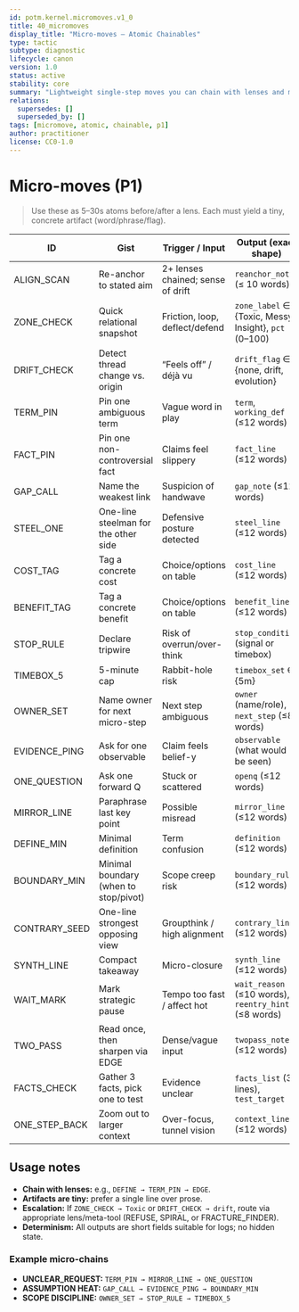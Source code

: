 ```yaml
---
id: potm.kernel.micromoves.v1_0
title: 40_micromoves
display_title: "Micro-moves — Atomic Chainables"
type: tactic
subtype: diagnostic
lifecycle: canon
version: 1.0
status: active
stability: core
summary: "Lightweight single-step moves you can chain with lenses and meta-tools."
relations:
  supersedes: []
  superseded_by: []
tags: [micromove, atomic, chainable, p1]
author: practitioner
license: CC0-1.0
---
```


# Micro-moves (P1)

> Use these as 5–30s atoms before/after a lens. Each must yield a tiny, concrete artifact (word/phrase/flag).

| ID            | Gist                                        | Trigger / Input                                      | Output (exact shape)                                   |
|---------------|---------------------------------------------|------------------------------------------------------|--------------------------------------------------------|
| ALIGN_SCAN    | Re-anchor to stated aim                      | 2+ lenses chained; sense of drift                    | `reanchor_note` (≤ 10 words)                           |
| ZONE_CHECK    | Quick relational snapshot                    | Friction, loop, deflect/defend                       | `zone_label` ∈ {Toxic, Messy, Insight}, `pct` (0–100)  |
| DRIFT_CHECK   | Detect thread change vs. origin              | “Feels off” / déjà vu                                | `drift_flag` ∈ {none, drift, evolution}                |
| TERM_PIN      | Pin one ambiguous term                       | Vague word in play                                   | `term`, `working_def` (≤12 words)                      |
| FACT_PIN      | Pin one non-controversial fact               | Claims feel slippery                                 | `fact_line` (≤12 words)                                |
| GAP_CALL      | Name the weakest link                        | Suspicion of handwave                                | `gap_note` (≤12 words)                                 |
| STEEL_ONE     | One-line steelman for the other side         | Defensive posture detected                           | `steel_line` (≤12 words)                               |
| COST_TAG      | Tag a concrete cost                          | Choice/options on table                              | `cost_line` (≤12 words)                                |
| BENEFIT_TAG   | Tag a concrete benefit                       | Choice/options on table                              | `benefit_line` (≤12 words)                             |
| STOP_RULE     | Declare tripwire                             | Risk of overrun/over-think                           | `stop_condition` (signal or timebox)                   |
| TIMEBOX_5     | 5-minute cap                                 | Rabbit-hole risk                                     | `timebox_set` ∈ {5m}                                   |
| OWNER_SET     | Name owner for next micro-step               | Next step ambiguous                                  | `owner` (name/role), `next_step` (≤8 words)            |
| EVIDENCE_PING | Ask for one observable                       | Claim feels belief-y                                 | `observable` (what would be seen)                      |
| ONE_QUESTION  | Ask one forward Q                            | Stuck or scattered                                   | `openq` (≤12 words)                                    |
| MIRROR_LINE   | Paraphrase last key point                    | Possible misread                                     | `mirror_line` (≤12 words)                              |
| DEFINE_MIN    | Minimal definition                           | Term confusion                                       | `definition` (≤12 words)                               |
| BOUNDARY_MIN  | Minimal boundary (when to stop/pivot)        | Scope creep risk                                     | `boundary_rule` (≤12 words)                            |
| CONTRARY_SEED | One-line strongest opposing view             | Groupthink / high alignment                          | `contrary_line` (≤12 words)                            |
| SYNTH_LINE    | Compact takeaway                             | Micro-closure                                        | `synth_line` (≤12 words)                               |
| WAIT_MARK     | Mark strategic pause                         | Tempo too fast / affect hot                          | `wait_reason` (≤10 words), `reentry_hint` (≤8 words)   |
| TWO_PASS      | Read once, then sharpen via EDGE             | Dense/vague input                                    | `twopass_note` (≤12 words)                             |
| FACTS_CHECK   | Gather 3 facts, pick one to test             | Evidence unclear                                     | `facts_list` (3 lines), `test_target`                  |
| ONE_STEP_BACK | Zoom out to larger context                   | Over-focus, tunnel vision                            | `context_line` (≤12 words)                             |

## Usage notes
- **Chain with lenses:** e.g., `DEFINE → TERM_PIN → EDGE`.  
- **Artifacts are tiny:** prefer a single line over prose.  
- **Escalation:** If `ZONE_CHECK → Toxic` or `DRIFT_CHECK → drift`, route via appropriate lens/meta-tool (REFUSE, SPIRAL, or FRACTURE_FINDER).  
- **Determinism:** All outputs are short fields suitable for logs; no hidden state.

### Example micro-chains
- **UNCLEAR_REQUEST:** `TERM_PIN → MIRROR_LINE → ONE_QUESTION`  
- **ASSUMPTION HEAT:** `GAP_CALL → EVIDENCE_PING → BOUNDARY_MIN`  
- **SCOPE DISCIPLINE:** `OWNER_SET → STOP_RULE → TIMEBOX_5`
